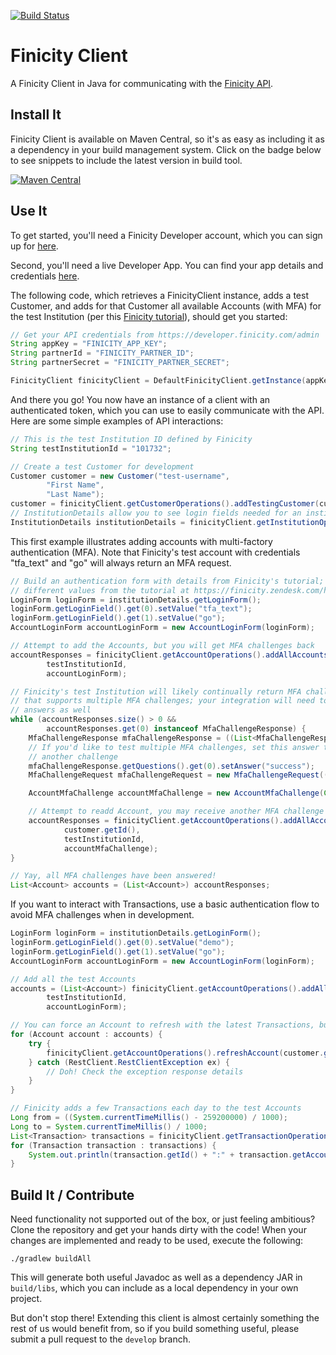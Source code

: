 [![Build Status](https://travis-ci.org/alexdlaird/finicity-client.svg)](https://travis-ci.org/alexdlaird/finicity-client)

# Finicity Client

A Finicity Client in Java for communicating with the [Finicity API](https://developer.finicity.com/admin/docs).

## Install It

Finicity Client is available on Maven Central, so it's as easy as including it as a dependency in your build
management system. Click on the badge below to see snippets to include the latest version in build tool.

[![Maven Central](https://maven-badges.herokuapp.com/maven-central/com.github.alexdlaird/finicityclient/badge.svg)](https://maven-badges.herokuapp.com/maven-central/com.github.alexdlaird/finicityclient/)

## Use It

To get started, you'll need a Finicity Developer account, which you can sign up for [here](https://www.finicity.com/signup).

Second, you'll need a live Developer App. You can find your app details and credentials [here](https://developer.finicity.com/admin).

The following code, which retrieves a FinicityClient instance, adds a test Customer, and adds for that Customer all
available Accounts (with MFA) for the test Institution (per this [Finicity tutorial](https://finicity.zendesk.com/hc/en-us/articles/201750869-Testing-Accounts)), should get you started:

```java
// Get your API credentials from https://developer.finicity.com/admin
String appKey = "FINICITY_APP_KEY";
String partnerId = "FINICITY_PARTNER_ID";
String partnerSecret = "FINICITY_PARTNER_SECRET";

FinicityClient finicityClient = DefaultFinicityClient.getInstance(appKey, partnerId, partnerSecret);
```

And there you go! You now have an instance of a client with an authenticated token, which you can use to easily
communicate with the API. Here are some simple examples of API interactions:

```java
// This is the test Institution ID defined by Finicity
String testInstitutionId = "101732";

// Create a test Customer for development
Customer customer = new Customer("test-username",
        "First Name",
        "Last Name");
customer = finicityClient.getCustomerOperations().addTestingCustomer(customer);
// InstitutionDetails allow you to see login fields needed for an institution
InstitutionDetails institutionDetails = finicityClient.getInstitutionOperations().getInstitutionDetails(testInstitutionId);
```

This first example illustrates adding accounts with multi-factory authentication (MFA). Note that Finicity's test
account with credentials "tfa_text" and "go" will always return an MFA request.

```java
// Build an authentication form with details from Finicity's tutorial; try different authentication schemes by using
// different values from the tutorial at https://finicity.zendesk.com/hc/en-us/articles/201750869-Testing-Accounts
LoginForm loginForm = institutionDetails.getLoginForm();
loginForm.getLoginField().get(0).setValue("tfa_text");
loginForm.getLoginField().get(1).setValue("go");
AccountLoginForm accountLoginForm = new AccountLoginForm(loginForm);

// Attempt to add the Accounts, but you will get MFA challenges back
accountResponses = finicityClient.getAccountOperations().addAllAccounts(customer.getId(),
        testInstitutionId,
        accountLoginForm);

// Finicity's test Institution will likely continually return MFA challenges to you so you can test an integration
// that supports multiple MFA challenges; your integration will need to catch subsequent requests and respond to their
// answers as well
while (accountResponses.size() > 0 &&
        accountResponses.get(0) instanceof MfaChallengeResponse) {
    MfaChallengeResponse mfaChallengeResponse = ((List<MfaChallengeResponse>) accountResponses).get(0);
    // If you'd like to test multiple MFA challenges, set this answer to "mfa" and the test API will respond with
    // another challenge
    mfaChallengeResponse.getQuestions().get(0).setAnswer("success");
    MfaChallengeRequest mfaChallengeRequest = new MfaChallengeRequest((mfaChallengeResponse.getQuestions()));

    AccountMfaChallenge accountMfaChallenge = new AccountMfaChallenge(Collections.singletonList(mfaChallengeRequest));

    // Attempt to readd Account, you may receive another MFA challenge
    accountResponses = finicityClient.getAccountOperations().addAllAccountsMfa(mfaChallengeResponse.getSession(),
            customer.getId(),
            testInstitutionId,
            accountMfaChallenge);
}

// Yay, all MFA challenges have been answered!
List<Account> accounts = (List<Account>) accountResponses;
```

If you want to interact with Transactions, use a basic authentication flow to avoid MFA challenges when in development.

```java
LoginForm loginForm = institutionDetails.getLoginForm();
loginForm.getLoginField().get(0).setValue("demo");
loginForm.getLoginField().get(1).setValue("go");
AccountLoginForm accountLoginForm = new AccountLoginForm(loginForm);

// Add all the test Accounts
accounts = (List<Account>) finicityClient.getAccountOperations().addAllAccounts(customer.getId(),
        testInstitutionId,
        accountLoginForm);

// You can force an Account to refresh with the latest Transactions, but this is usually unnecessary
for (Account account : accounts) {
    try {
        finicityClient.getAccountOperations().refreshAccount(customer.getId(), account.getId());
    } catch (RestClient.RestClientException ex) {
        // Doh! Check the exception response details
    }
}

// Finicity adds a few Transactions each day to the test Accounts
Long from = ((System.currentTimeMillis() - 259200000) / 1000);
Long to = System.currentTimeMillis() / 1000;
List<Transaction> transactions = finicityClient.getTransactionOperations().getTransactions(customer.getId(), from, to, null, null, null, true);
for (Transaction transaction : transactions) {
    System.out.println(transaction.getId() + ":" + transaction.getAccountId() + ":" + transaction.getAmount());
}
```

## Build It / Contribute

Need functionality not supported out of the box, or just feeling ambitious? Clone the repository and get your hands
dirty with the code! When your changes are implemented and ready to be used, execute the following:

```
./gradlew buildAll
```

This will generate both useful Javadoc as well as a dependency JAR in `build/libs`, which you can include as a local
dependency in your own project.

But don't stop there! Extending this client is almost certainly something the rest of us would benefit from, so if you
build something useful, please submit a pull request to the `develop` branch.
